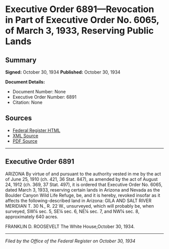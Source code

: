 # Executive Order 6891—Revocation in Part of Executive Order No. 6065, of March 3, 1933, Reserving Public Lands

## Summary

**Signed:** October 30, 1934
**Published:** October 30, 1934

**Document Details:**
- Document Number: None
- Executive Order Number: 6891
- Citation: None

## Sources
- [Federal Register HTML](https://www.presidency.ucsb.edu/documents/executive-order-6891-revocation-part-executive-order-no-6065-march-3-1933-reserving-public)
- [XML Source](None)
- [PDF Source](None)

---

## Executive Order 6891

ARIZONA
By virtue of and pursuant to the authority vested in me by the act of June 25, 1910 (ch. 421, 36 Stat. 847), as amended by the act of August 24, 1912 (ch. 369, 37 Stat. 497), it is ordered that Executive Order No. 6065, dated March 3, 1933, reserving certain lands in Arizona and Nevada as the Boulder Canyon Wild Life Refuge, be, and it is hereby, revoked insofar as it affects the following-described land in Arizona:
GILA AND SALT RIVER MERIDIAN
T. 30 N., R. 22 W., unsurveyed, which will probably be, when surveyed, SW¼ sec. 5, SE¼ sec. 6, NE¼ sec. 7, and NW¼ sec. 8, approximately 640 acres.

FRANKLIN D. ROOSEVELT
The White House,October 30, 1934.

---

*Filed by the Office of the Federal Register on October 30, 1934*
